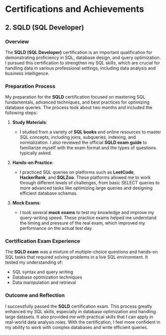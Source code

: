 # Certifications and Achievements
## 2. SQLD (SQL Developer)

### Overview
The **SQLD (SQL Developer)** certification is an important qualification for demonstrating proficiency in SQL, database design, and query optimization. I pursued this certification to strengthen my SQL skills, which are crucial for handling data in various professional settings, including data analysis and business intelligence.

### Preparation Process
My preparation for the **SQLD** certification focused on mastering SQL fundamentals, advanced techniques, and best practices for optimizing database queries. The process took about two months and included the following steps:

1. **Study Materials**:
   - I studied from a variety of **SQL books** and online resources to master SQL concepts, including joins, subqueries, indexing, and normalization. I also reviewed the official **SQLD exam guide** to familiarize myself with the exam format and the types of questions typically asked.

2. **Hands-on Practice**:
   - I practiced SQL queries on platforms such as **LeetCode**, **HackerRank**, and **SQLZoo**. These platforms allowed me to work through different levels of challenges, from basic SELECT queries to more advanced tasks like optimizing large queries and designing efficient database schemas.

3. **Mock Exams**:
   - I took several **mock exams** to test my knowledge and improve my query-writing speed. These practice exams helped me understand the timing and pressure of the real exam, which improved my performance on the actual test day.

### Certification Exam Experience
The **SQLD exam** was a mixture of multiple-choice questions and hands-on SQL tasks that required solving problems in a live SQL environment. It tested my understanding of:
- SQL syntax and query writing
- Database optimization techniques
- Data manipulation and retrieval

### Outcome and Reflection
I successfully passed the **SQLD** certification exam. This process greatly enhanced my SQL skills, especially in database optimization and handling large datasets. It also provided me with practical skills that I can apply in real-world data analysis roles. With the certification, I feel more confident in my ability to work with complex databases and write efficient queries.
